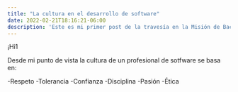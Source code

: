 ```yaml
---
title: "La cultura en el desarrollo de software"
date: 2022-02-21T18:16:21-06:00
description: 'Este es mi primer post de la travesía en la Misión de Backend con Node JS de Launch X.'
---
```


¡Hi1

Desde mi punto de vista la cultura de un profesional de sotfware se basa en:

-Respeto
-Tolerancia
-Confianza
-Disciplina
-Pasión
-Ética 
